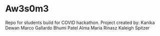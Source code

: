 # Aw3s0m3
Repo for students build for COVID hackathon. Project created by: 
Kanika Dewan
Marco Gallardo
Bhumi Patel
Alma Maria Rinasz
Kaleigh Spitzer


